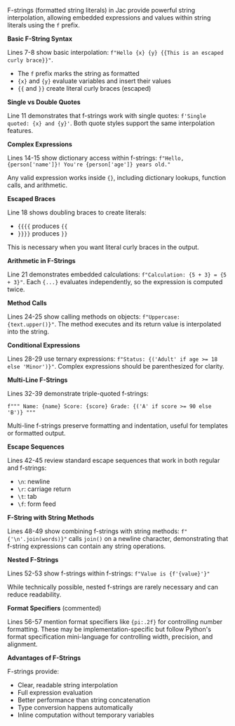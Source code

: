 F-strings (formatted string literals) in Jac provide powerful string interpolation, allowing embedded expressions and values within string literals using the `f` prefix.

**Basic F-String Syntax**

Lines 7-8 show basic interpolation: `f"Hello {x} {y} {{This is an escaped curly brace}}"`.
- The `f` prefix marks the string as formatted
- `{x}` and `{y}` evaluate variables and insert their values
- `{{` and `}}` create literal curly braces (escaped)

**Single vs Double Quotes**

Line 11 demonstrates that f-strings work with single quotes: `f'Single quoted: {x} and {y}'`. Both quote styles support the same interpolation features.

**Complex Expressions**

Lines 14-15 show dictionary access within f-strings:
`f"Hello, {person['name']}! You're {person['age']} years old."`

Any valid expression works inside `{}`, including dictionary lookups, function calls, and arithmetic.

**Escaped Braces**

Line 18 shows doubling braces to create literals:
- `{{{{` produces `{{`
- `}}}}` produces `}}`

This is necessary when you want literal curly braces in the output.

**Arithmetic in F-Strings**

Line 21 demonstrates embedded calculations: `f"Calculation: {5 + 3} = {5 + 3}"`. Each `{...}` evaluates independently, so the expression is computed twice.

**Method Calls**

Lines 24-25 show calling methods on objects: `f"Uppercase: {text.upper()}"`. The method executes and its return value is interpolated into the string.

**Conditional Expressions**

Lines 28-29 use ternary expressions: `f"Status: {('Adult' if age >= 18 else 'Minor')}"`. Complex expressions should be parenthesized for clarity.

**Multi-Line F-Strings**

Lines 32-39 demonstrate triple-quoted f-strings:

`f"""
Name: {name}
Score: {score}
Grade: {('A' if score >= 90 else 'B')}
"""`

Multi-line f-strings preserve formatting and indentation, useful for templates or formatted output.

**Escape Sequences**

Lines 42-45 review standard escape sequences that work in both regular and f-strings:
- `\n`: newline
- `\r`: carriage return
- `\t`: tab
- `\f`: form feed

**F-String with String Methods**

Lines 48-49 show combining f-strings with string methods:
`f"{'\n'.join(words)}"` calls `join()` on a newline character, demonstrating that f-string expressions can contain any string operations.

**Nested F-Strings**

Lines 52-53 show f-strings within f-strings: `f"Value is {f'{value}'}"`

While technically possible, nested f-strings are rarely necessary and can reduce readability.

**Format Specifiers** (commented)

Lines 56-57 mention format specifiers like `{pi:.2f}` for controlling number formatting. These may be implementation-specific but follow Python's format specification mini-language for controlling width, precision, and alignment.

**Advantages of F-Strings**

F-strings provide:
- Clear, readable string interpolation
- Full expression evaluation
- Better performance than string concatenation
- Type conversion happens automatically
- Inline computation without temporary variables